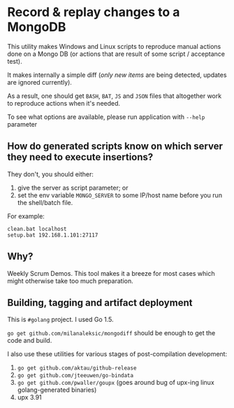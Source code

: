 # Record & replay changes to a MongoDB

This utility makes Windows and Linux scripts to reproduce manual actions done on a Mongo DB (or actions that are result of some script / acceptance test).

It makes internally a simple diff (*only new items* are being detected, updates are ignored currently).

As a result, one should get `BASH`, `BAT`, `JS` and `JSON` files that altogether work to reproduce actions when it's needed.

To see what options are available, please run application with `--help` parameter

## How do generated scripts know on which server they need to execute insertions?

They don't, you should either:

1. give the server as script parameter; or 
2. set the env variable `MONGO_SERVER` to some IP/host name before you run the shell/batch file.

For example:

    clean.bat localhost
    setup.bat 192.168.1.101:27117

## Why?

Weekly Scrum Demos. This tool makes it a breeze for most cases which might otherwise take too much preparation.


## Building, tagging and artifact deployment

This is `#golang` project. I used Go 1.5. 

`go get github.com/milanaleksic/mongodiff` should be enough to get the code and build. 

I also use these utilities for various stages of post-compilation development:

1. `go get github.com/aktau/github-release`
2. `go get github.com/jteeuwen/go-bindata`
3. `go get github.com/pwaller/goupx` (goes around bug of upx-ing linux golang-generated binaries)
4. upx 3.91

